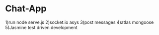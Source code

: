 # Chat-App

1)run node serve.js
2)socket.io asys
3)post messages
4)atlas mongoose
5)Jasmine test driven development
